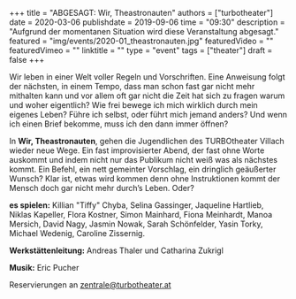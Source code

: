 +++
title = "ABGESAGT: Wir, Theastronauten"
authors = ["turbotheater"]
date = 2020-03-06
publishdate = 2019-09-06
time = "09:30"
description = "Aufgrund der momentanen Situation wird diese Veranstaltung abgesagt."
featured = "img/events/2020-01_theastronauten.jpg"
featuredVideo = ""
featuredVimeo = ""
linktitle = ""
type = "event"
tags = ["theater"]
draft = false
+++

Wir leben in einer Welt voller Regeln und Vorschriften.
Eine Anweisung folgt der nächsten, in einem Tempo, dass man schon fast gar nicht
mehr mithalten kann und vor allem oft gar nicht die Zeit hat sich zu fragen warum
und woher eigentlich? Wie frei bewege ich mich wirklich durch mein eigenes
Leben? Führe ich selbst, oder führt mich jemand anders? Und wenn ich einen Brief
bekomme, muss ich den dann immer öffnen?

In **Wir, Theastronauten**, gehen die Jugendlichen des TURBOtheater Villach wieder
neue Wege.
Ein fast improvisierter Abend, der fast ohne Worte auskommt und indem nicht nur
das Publikum nicht weiß was als nächstes kommt. Ein Befehl, ein nett gemeinter
Vorschlag, ein dringlich geäußerter Wunsch?
Klar ist, etwas wird kommen denn ohne Instruktionen kommt der Mensch doch gar
nicht mehr durch’s Leben. Oder?

**es spielen:** Killian "Tiffy" Chyba, Selina Gassinger, Jaqueline Hartlieb, Niklas
Kapeller, Flora Kostner, Simon Mainhard, Fiona Meinhardt, Manoa Mersich, David
Nagy, Jasmin Nowak, Sarah Schönfelder, Yasin Torky, Michael Wedenig, Caroline
Zissernig.

**Werkstättenleitung:** Andreas Thaler und Catharina Zukrigl

**Musik:** Eric Pucher

Reservierungen an [zentrale@turbotheater.at](mailto:zentrale@turbotheater.at)
